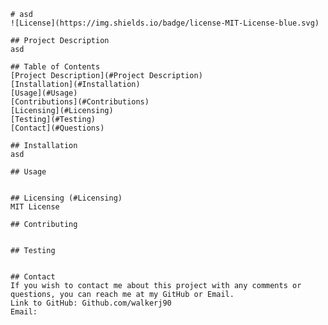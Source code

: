 
    
    # asd
    ![License](https://img.shields.io/badge/license-MIT-License-blue.svg)
    
    ## Project Description
    asd
    
    ## Table of Contents
    [Project Description](#Project Description)
    [Installation](#Installation)
    [Usage](#Usage)
    [Contributions](#Contributions)
    [Licensing](#Licensing)
    [Testing](#Testing)
    [Contact](#Questions)
    
    ## Installation
    asd
    
    ## Usage 
    
    
    ## Licensing (#Licensing)
    MIT License
    
    ## Contributing
    
    
    ## Testing
    
    
    ## Contact
    If you wish to contact me about this project with any comments or questions, you can reach me at my GitHub or Email.
    Link to GitHub: Github.com/walkerj90
    Email: 